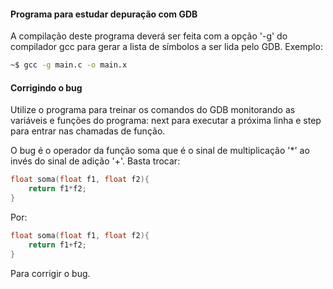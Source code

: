 #### Programa para estudar depuração com GDB

A compilação deste programa deverá ser feita com a opção '-g'
do compilador gcc para gerar a lista de símbolos a ser lida
pelo GDB. Exemplo:

```sh
~$ gcc -g main.c -o main.x
```

#### Corrigindo o bug

Utilize o programa para treinar os comandos do GDB monitorando
as variáveis e funções do programa: next para executar a 
próxima linha e step para entrar nas chamadas de função.

O bug é o operador da função soma que é o sinal de multiplicação
'\*' ao invés do sinal de adição '+'. Basta trocar:

```c
float soma(float f1, float f2){
	return f1*f2;
}
```

Por:

```c
float soma(float f1, float f2){
	return f1+f2;
}
```

Para corrigir o bug.

